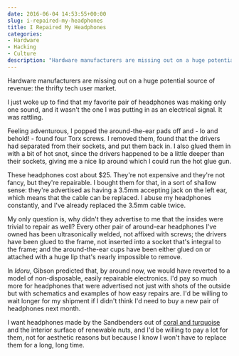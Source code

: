 ```yaml
---
date: 2016-06-04 14:53:55+00:00
slug: i-repaired-my-headphones
title: I Repaired My Headphones
categories:
- Hardware
- Hacking
- Culture
description: "Hardware manufacturers are missing out on a huge potential source of revenue: the thrifty tech user market."
---
```


Hardware manufacturers are missing out on a huge potential source of revenue: the thrifty tech user market.

I just woke up to find that my favorite pair of headphones was making only one sound, and it wasn't the one I was putting in as an electrical signal. It was rattling.

Feeling adventurous, I popped the around-the-ear pads off and - lo and behold! - found four Torx screws. I removed them, found that the drivers had separated from their sockets, and put them back in. I also glued them in with a bit of hot snot, since the drivers happened to be a little deeper than their sockets, giving me a nice lip around which I could run the hot glue gun.

These headphones cost about $25. They're not expensive and they're not fancy, but they're repairable. I bought them for that, in a sort of shallow sense: they're advertised as having a 3.5mm accepting jack on the left ear, which means that the cable can be replaced. I abuse my headphones constantly, and I've already replaced the 3.5mm cable twice.

My only question is, why didn't they advertise to me that the insides were trivial to repair as well? Every other pair of around-ear headphones I've owned has been ultrasonically welded, not affixed with screws; the drivers have been glued to the frame, not inserted into a socket that's integral to the frame; and the around-the-ear cups have been either glued on or attached with a huge lip that's nearly impossible to remove.

In _Idoru_, Gibson predicted that, by around now, we would have reverted to a model of non-disposable, easily repairable electronics. I'd pay so much more for headphones that were advertised not just with shots of the outside but with schematics and examples of how easy repairs are. I'd be willing to wait longer for my shipment if I didn't think I'd need to buy a new pair of headphones next month.

I want headphones made by the Sandbenders out of [coral and turquoise](http://www.technovelgy.com/ct/content.asp?Bnum=80) and the interior surface of renewable nuts, and I'd be willing to pay a lot for them, not for aesthetic reasons but because I know I won't have to replace them for a long, long time.
